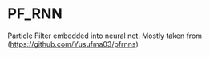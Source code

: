 # PF_RNN
Particle Filter embedded into neural net. Mostly taken from (https://github.com/Yusufma03/pfrnns)
